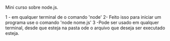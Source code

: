 Mini curso sobre node.js.

1 - em qualquer terminal de o comando 'node'
2- Feito isso para iniciar um programa use o comando 'node nome.js'
3 -Pode ser usado em qualquer terminal, desde que esteja na pasta ode o arquivo 
que deseja ser executado esteja.